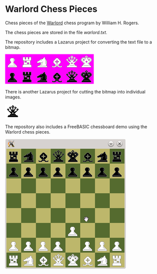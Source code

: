 # Warlord Chess Pieces

Chess pieces of the [Warlord](https://www.chessprogramming.org/Warlord) chess program by William H. Rogers.

The chess pieces are stored in the file *warlord.txt*.

The repository includes a Lazarus project for converting the text file to a bitmap.

![alt text](https://raw.githubusercontent.com/rchastain/warlord-chess-pieces/main/warlord-chess-graphics.bmp)

There is another Lazarus project for cutting the bitmap into individual images.

![alt text](https://raw.githubusercontent.com/rchastain/warlord-chess-pieces/main/lazarus-bitmap-cut/png/bq.png)

The repository also includes a FreeBASIC chessboard demo using the Warlord chess pieces.

![alt text](https://raw.githubusercontent.com/rchastain/warlord-chess-pieces/main/freebasic-chessboard-demo/screenshot.png)

